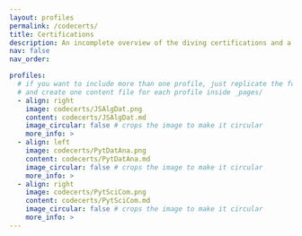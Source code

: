 ```yaml
---
layout: profiles
permalink: /codecerts/
title: Certifications
description: An incomplete overview of the diving certifications and a brief reflection of the things that go into it.
nav: false
nav_order: 

profiles:
  # if you want to include more than one profile, just replicate the following block
  # and create one content file for each profile inside _pages/
  - align: right
    image: codecerts/JSAlgDat.png
    content: codecerts/JSAlgDat.md
    image_circular: false # crops the image to make it circular
    more_info: >
  - align: left
    image: codecerts/PytDatAna.png
    content: codecerts/PytDatAna.md
    image_circular: false # crops the image to make it circular
    more_info: > 
  - align: right
    image: codecerts/PytSciCom.png
    content: codecerts/PytSciCom.md
    image_circular: false # crops the image to make it circular
    more_info: > 
---
```

